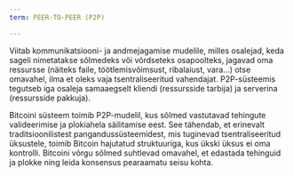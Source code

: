 ```yaml
---
term: PEER-TO-PEER (P2P)

---
```

Viitab kommunikatsiooni- ja andmejagamise mudelile, milles osalejad, keda sageli nimetatakse sõlmedeks või võrdseteks osapoolteks, jagavad oma ressursse (näiteks faile, töötlemisvõimsust, ribalaiust, vara...) otse omavahel, ilma et oleks vaja tsentraliseeritud vahendajat. P2P-süsteemis tegutseb iga osaleja samaaegselt kliendi (ressursside tarbija) ja serverina (ressursside pakkuja).

Bitcoini süsteem toimib P2P-mudelil, kus sõlmed vastutavad tehingute valideerimise ja plokiahela säilitamise eest. See tähendab, et erinevalt traditsioonilistest pangandussüsteemidest, mis tuginevad tsentraliseeritud üksustele, toimib Bitcoin hajutatud struktuuriga, kus ükski üksus ei oma kontrolli. Bitcoini võrgu sõlmed suhtlevad omavahel, et edastada tehinguid ja plokke ning leida konsensus pearaamatu seisu kohta.